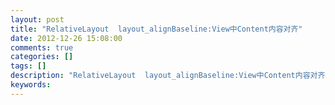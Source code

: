 ```yaml
---
layout: post
title: "RelativeLayout  layout_alignBaseline:View中Content内容对齐"
date: 2012-12-26 15:08:00 
comments: true
categories: []
tags: []
description: "RelativeLayout  layout_alignBaseline:View中Content内容对齐"
keywords: 
---
```





